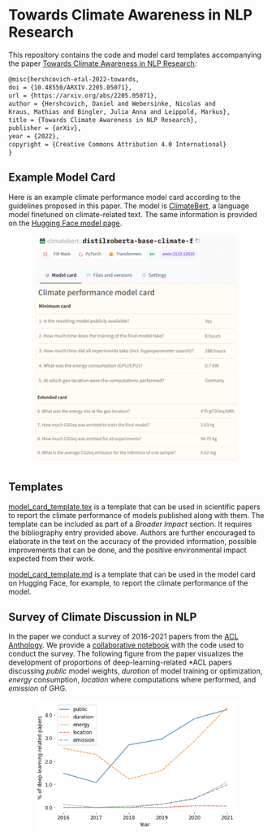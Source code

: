 # Towards Climate Awareness in NLP Research
This repository contains the code and model card templates accompanying the paper [Towards Climate Awareness in NLP Research](https://arxiv.org/abs/2205.05071):

```
@misc{hershcovich-etal-2022-towards,
doi = {10.48550/ARXIV.2205.05071},
url = {https://arxiv.org/abs/2205.05071},
author = {Hershcovich, Daniel and Webersinke, Nicolas and
Kraus, Mathias and Bingler, Julia Anna and Leippold, Markus},
title = {Towards Climate Awareness in NLP Research},
publisher = {arXiv},
year = {2022},
copyright = {Creative Commons Attribution 4.0 International}
}
```

## Example Model Card

Here is an example climate performance model card according to the guidelines proposed in this paper. The model is [ClimateBert](https://climatebert.ai/), a language model finetuned on climate-related text. The same information is provided on the [Hugging Face model page](https://huggingface.co/climatebert).

<p align="center">
<img src="model_card_climatebert.png" width="400">
</p>

## Templates

[model_card_template.tex](model_card_template.tex) is a template that can be used in scientific papers to report the climate performance of models published along with them. The template can be included as part of a *Broader Impact* section. It requires the bibliography entry provided above. Authors are further encouraged to elaborate in the text on the accuracy of the provided information, possible improvements that can be done, and the positive environmental impact expected from their work.

[model_card_template.md](model_card_template.md) is a template that can be used in the model card on Hugging Face, for example, to report the climate performance of the model.

## Survey of Climate Discussion in NLP

In the paper we conduct a survey of 2016-2021 papers from the [ACL Anthology](https://aclanthology.org/).
We provide a [collaborative notebook](https://colab.research.google.com/drive/1Um3TfOjYBO5h7hVp_xOS3AHUcp_s0i-F) with the code used to conduct the survey.
The following figure from the paper visualizes the development of proportions of deep-learning-related *ACL papers discussing *public* model weights, *duration* of model training or optimization, *energy* consumption, *location* where computations where performed, and *emission* of GHG.

<p align="center">
<img src="survey_proportions.png" width="400">
</p>

